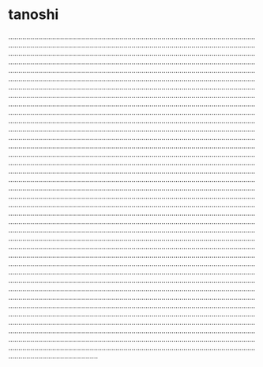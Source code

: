 # tanoshi

.....................................................................................................................................................................................................................................................................................................................................................................................................................................................................................................................................................................................................................................................................................................................................................................................................................................................................................................................................................................................................................................................................................................................................................................................................................................................................................................................................................................................................................................................................................................................................................................................................................................................................................................................................................................................................................................................................................................................................................................................................................................................................................................................................................................................................................................................................................................................................................................................................................................................................................................................................................................................................................................................................................................................................................................................................................................................................................................................................................................................................................................................................................................................................................................................................................................................................................................................................................................................................................................................................................................................................................................................................................................................................................................................................................................................................................................................................................................................................................................................................................................................................................................................................................................................................................................................................................................................................................................................................................................................................................................................................................................................................................................................................................................................................................................................................................................................................................................................................................